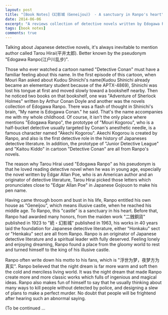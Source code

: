 ```yaml
---
layout: post
title: "[Book Notes]《幻影城（Geneijou）》 - A sanctuary in Ranpo's heart"
date: 2014-06-06
excerpt: "A reviews collection of detective novels written by Edogawa Ranpo."
tags: [book notes]
comments: true
---
```


Talking about Japanese detective novels, it's always inevitable to mention author called Tarou Hirai(平井太郎). Better known by the pseudonym "Edogawa Ranpo(江户川乱步)".

Those who ever watched a cartoon named "Detective Conan" must have a familiar feeling about this name. In the first episode of this cartoon, when Mouri Ran asked about Kudou Shinichi's name(Kudou Shinichi already became an elementary student because of the APTX-4869), Shinichi was lost his tongue at first and moved slowly toward a bookshelf nearby. Then he noticed two books on that bookshelf, one was "Adventure of Sherlock Holmes" written by Arthur Conan Doyle and another was the novels collection of Edogawa Ranpo. There was a flash of thought in Shinichi's brain, "My name is Edogawa Conan." he said. That's the name accompanies me with my whole childhood. Of course, it isn't the only place where mentions "Edogawa Ranpo", the prototype of "Mouri Kogorou", who is a half-bucket detective usually targeted by Conan's anesthetic needle, is a famous character named "Akechi Kogorou". Akechi Kogorou is created by Ranpo, and also is the first detective role in the history of Japaneses detective literature. In addition, the prototype of "Junior Detective League" and "Kaitou Kiddo" in cartoon "Detective Conan" are all from Ranpo's novels.

The reason why Tarou Hirai used "Edogawa Ranpo" as his pseudonym is that he loved reading detective novel when he was in young age, especially the novel written by Edgar Allan Poe, who is an American author and an originator of detective literature, Tarou Hirai picked those letters which pronunciates close to "Edgar Allan Poe" in Japanese Gojouon to make his pen name.

Having came through boom and bust in his life, Ranpo entitled his own house as "Geneijou", which means illusive castle, when he reached his middle age. To Ranpo, this "castle" is a sanctuary in his heart. Before that, Ranpo had awarded many honors, from the maiden work "二銭銅貨" published in 1923 to "続・幻影城" published in 1963, his works in 40 years laid the foundation for Japanese detective literature, either "Honkaku" sect or "Henkaku" sect are all from Ranpo. Ranpo is an originator of Japanese detective literature and a spiritual leader with fully deserved. Feeling lonely and enjoying dreaming, Ranpo found a place from the gloomy world to rest and turned himself to the king of his illusive castle.

Ranpo often write down his motto to his fans, which is "浮世为梦，夜梦方为真实". Ranpo believed that the night dream is far more warm and soft then the cold and merciless living world. It was the night dream that made Ranpo create more and more classic works which fulls of ingenious and magical ideas. Ranpo also makes fun of himself to say that he usually thinking about many ways to kill people without  detected by police, and designing a slew of plans to make a perfect murder. No doubt that people will be frightend after hearing such an abnormal saying.

(To be continued ...
